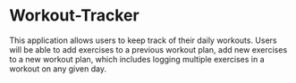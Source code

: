 # Workout-Tracker

This application allows users to keep track of their daily workouts.  Users will be able to add exercises to a previous workout plan, add new exercises to a new workout plan, which includes logging multiple exercises in a workout on any given day.  

